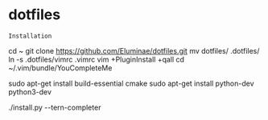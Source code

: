 # dotfiles

```
Installation
```

cd ~
git clone https://github.com/Eluminae/dotfiles.git
mv dotfiles/ .dotfiles/
ln -s .dotfiles/vimrc .vimrc
vim +PluginInstall +qall
cd ~/.vim/bundle/YouCompleteMe

sudo apt-get install build-essential cmake
sudo apt-get install python-dev python3-dev

./install.py --tern-completer
